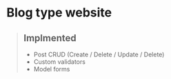 # Blog type website

> ## Implmented
>
> - Post CRUD (Create / Delete / Update / Delete)
> - Custom validators
> - Model forms

